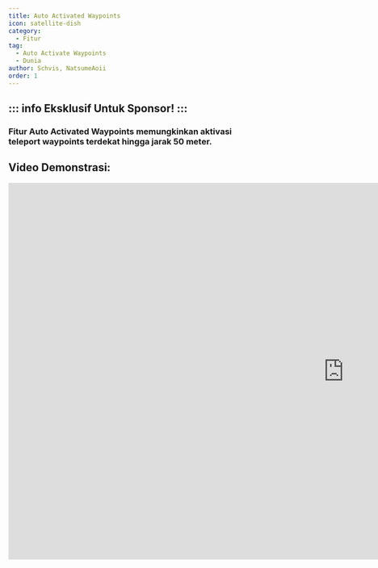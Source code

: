 ```yaml
---
title: Auto Activated Waypoints
icon: satellite-dish
category:
  - Fitur
tag:
  - Auto Activate Waypoints
  - Dunia
author: Schvis, NatsumeAoii
order: 1
---
```

::: info Eksklusif Untuk Sponsor!
:::
---
### Fitur Auto Activated Waypoints memungkinkan aktivasi teleport waypoints terdekat hingga jarak 50 meter.

## Video Demonstrasi:

<div class="iframe-container"><iframe width="1328" height="747" src="https://www.youtube.com/embed/qstBErr9mJ0?list=PL5eI1Tb64p56g27qfYk7VuFTz4FK6YrKa" title="Korepi - AutoActivateTP (Sponsor)" frameborder="0" allow="accelerometer; autoplay; clipboard-write; encrypted-media; gyroscope; picture-in-picture; web-share" referrerpolicy="strict-origin-when-cross-origin" allowfullscreen></iframe></div>